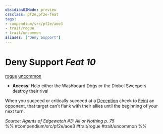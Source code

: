 ```yaml
---
obsidianUIMode: preview
cssclass: pf2e,pf2e-feat
tags:
- compendium/src/pf2e/aoe3
- trait/rogue
- trait/uncommon
aliases: ["Deny Support"]
---
```

# Deny Support  *Feat 10*  
[rogue](rules/traits/rogue.md)  [uncommon](rules/traits/uncommon.md)  

- **Access**: Help either the Washboard Dogs or the Diobel Sweepers destroy their rival

When you succeed or critically succeed at a [Deception](compendium/skills.md#Deception) check to [Feint](rules/actions/feint.md) an opponent, that target can't flank with their allies until the beginning of your next turn.

*Source: Agents of Edgewatch #3: All or Nothing p. 75*  
%% #compendium/src/pf2e/aoe3 #trait/rogue #trait/uncommon %%